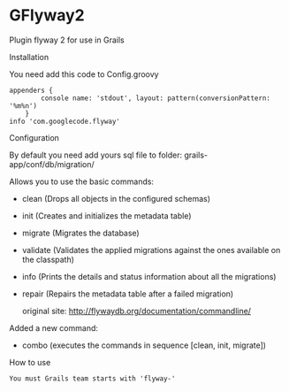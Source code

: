 GFlyway2
=========

Plugin flyway 2 for use in Grails

Installation

You need add this code to Config.groovy

    appenders {
            console name: 'stdout', layout: pattern(conversionPattern: '%m%n')
        }
    info 'com.googlecode.flyway'


Configuration

By default you need add yours sql file to folder: grails-app/conf/db/migration/


Allows you to use the basic commands:
 - clean (Drops all objects in the configured schemas)
 - init	(Creates and initializes the metadata table)
 - migrate (Migrates the database)
 - validate	(Validates the applied migrations against the ones available on the classpath)
 - info	(Prints the details and status information about all the migrations)
 - repair (Repairs the metadata table after a failed migration)

    original site: http://flywaydb.org/documentation/commandline/

Added a new command:
 - combo (executes the commands in sequence [clean, init, migrate])

How to use

    You must Grails team starts with 'flyway-'